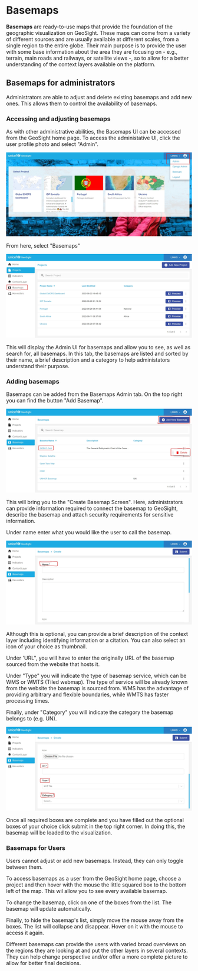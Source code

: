 [//]: # "GeoSight is UNICEF's geospatial web-based business intelligence platform."
[//]: # 
[//]: # "Contact : geosight-no-reply@unicef.org"
[//]: # 
[//]: # ".. note:: This program is free software; you can redistribute it and/or modify"
[//]: # "    it under the terms of the GNU Affero General Public License as published by"
[//]: # "    the Free Software Foundation; either version 3 of the License, or"
[//]: # "    (at your option) any later version."
[//]: # 
[//]: # "__author__ = 'irwan@kartoza.com'"
[//]: # "__date__ = '13/06/2023'"
[//]: # "__copyright__ = ('Copyright 2023, Unicef')"
[//]: # "__copyright__ = ('Copyright 2023, Unicef')"

# Basemaps
<b>Basemaps</b> are ready-to-use maps that provide the foundation of the geographic visualization on GeoSight. These maps can come from a variety of different sources and are usually available at different scales, from a single region to the entire globe. Their main purpose is to provide the user with some base information about the area they are focusing on - e.g., terrain, main roads and railways, or satellite views -, so to allow for a better understanding of the context layers available on the platform.

## Basemaps for administrators
Administrators are able to adjust and delete existing basemaps and add new ones. This allows them to control the availability of basemaps.
### Accessing and adjusting basemaps
As with other administrative abilities, the Basemaps UI can be accessed from the GeoSight home page. To access the administative UI, click the user profile photo and select "Admin".

![Select admin](img/select-admin.jpeg)

From here, select "Basemaps"

![Select basemap](img/capture-basemap.jpeg)

This will display the Admin UI for basemaps and allow you to see, as well as search for, all basemaps. In this tab, the basemaps are listed and sorted by their name, a brief description and a category to help administators understand their purpose.


### Adding basemaps

Basemaps can be added from the Basemaps Admin tab. On the top right you can find the button "Add Basemap".

![Add or delete basemap](img/add-delete-basemap.jpeg)

This will bring you to the "Create Basemap Screen". Here, administrators can provide information required to connect the basemap to GeoSight, describe the basemap and attach security requirements for sensitive information.

Under name enter what you would like the user to call the basemap.

![Select name of basemap](img/name-basemap.jpeg)

Although this is optional, you can provide a brief description of the context layer including identifying information or a citation. You can also select an icon of your choice as thumbnail.

Under 'URL", you will have to enter the originally URL of the basemap sourced from the website that hosts it.

Under "Type" you will indicate the type of basemap service, which can be WMS or WMTS (Tiled webmap). The type of service will be already known from the website the basemap is sourced from. WMS has the advantage of providing arbitrary and flexible boundaries, while WMTS has faster processing times.

Finally, under "Category" you will indicate the category the basemap belongs to (e.g. UN).

![Select URL, type and category of basemap](img/type-basemap.jpeg)

Once all required boxes are complete and you have filled out the optional boxes of your choice click submit in the top right corner. In doing this, the basemap will be loaded to the visualization.

### Basemaps for Users
Users cannot adjust or add new basemaps. Instead, they can only toggle between them.

To access basemaps as a user from the GeoSight home page, choose a project and then hover with the mouse the little squared box to the bottom left of the map. This wil allow you to see every available basemap.

To change the basemap, click on one of the boxes from the list. The basemap will update automatically.

Finally, to hide the basemap's list, simply move the mouse away from the boxes. The list will collapse and disappear. Hover on it with the mouse to access it again.

Different basemaps can provide the users with varied broad overviews on the regions they are looking at and put the other layers in several contexts. They can help change perspective and/or offer a more complete picture to allow for better final decisions.
